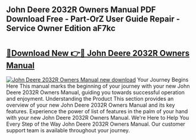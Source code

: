 ## John Deere 2032R Owners Manual PDF Download Free - Part-OrZ User Guide Repair - Service Owner Edition aF7kc

# <h2><a href="http://bc88060.oget.top/?id=John+Deere+2032R+Owners+Manual">🔗Download New 👉🔴 John Deere 2032R Owners Manual</a></h2>

[![John Deere 2032R Owners Manual new download](https://i.imgur.com/5g1atiW.png)](http://bc88060.oget.top/?id=John+Deere+2032R+Owners+Manual)
Your Journey Begins Here This manual marks the beginning of your journey with your new John Deere 2032R Owners Manual, guiding you towards successful operation and enjoyment. Understanding the Product This section provides an overview of your new John Deere 2032R Owners Manual and its key features. Experience the power of list of features in the palm of your hand with your new John Deere 2032R Owners Manual. We're Here to Help You Every Step of the Way John Deere 2032R Owners Manual. Our customer support team is available throughout your journey.
